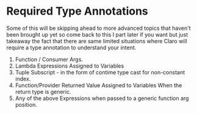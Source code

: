 # Required Type Annotations

Some of this will be skipping ahead to more advanced topics that haven't been brought up yet so come back to this I part
later if you want but just takeaway the fact that there are same limited situations where Claro will require a type
annotation to understand your intent.

1. Function / Consumer Args.
2. Lambda Expressions Assigned to Variables
3. Tuple Subscript - in the form of contime type cast for non-constant index.
4. Function/Provider Returned Value Assigned to Variables When the return type is generic.
5. Any of the above Expressions when passed to a generic function arg position.
